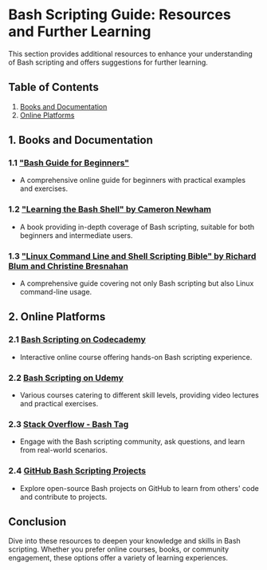 # Bash Scripting Guide: Resources and Further Learning

This section provides additional resources to enhance your understanding of Bash scripting and offers suggestions for further learning.

## Table of Contents

1. [Books and Documentation](#1-books-and-documentation)
2. [Online Platforms](#2-online-platforms)

## 1. Books and Documentation

### 1.1 [**"Bash Guide for Beginners"**](http://tldp.org/LDP/Bash-Beginners-Guide/html/)
   - A comprehensive online guide for beginners with practical examples and exercises.

### 1.2 [**"Learning the Bash Shell" by Cameron Newham**](https://www.oreilly.com/library/view/learning-the-bash/0596009658/)
   - A book providing in-depth coverage of Bash scripting, suitable for both beginners and intermediate users.

### 1.3 [**"Linux Command Line and Shell Scripting Bible" by Richard Blum and Christine Bresnahan**](https://www.wiley.com/en-us/Linux+Command+Line+and+Shell+Scripting+Bible%2C+4th+Edition-p-9781119695434)
   - A comprehensive guide covering not only Bash scripting but also Linux command-line usage.

## 2. Online Platforms

### 2.1 [**Bash Scripting on Codecademy**](https://www.codecademy.com/learn/learn-bash)
   - Interactive online course offering hands-on Bash scripting experience.

### 2.2 [**Bash Scripting on Udemy**](https://www.udemy.com/topic/bash-scripting/)
   - Various courses catering to different skill levels, providing video lectures and practical exercises.

### 2.3 [**Stack Overflow - Bash Tag**](https://stackoverflow.com/questions/tagged/bash)
   - Engage with the Bash scripting community, ask questions, and learn from real-world scenarios.

### 2.4 [**GitHub Bash Scripting Projects**](https://github.com/topics/bash-scripting)
   - Explore open-source Bash projects on GitHub to learn from others' code and contribute to projects.

## Conclusion

Dive into these resources to deepen your knowledge and skills in Bash scripting. Whether you prefer online courses, books, or community engagement, these options offer a variety of learning experiences.
